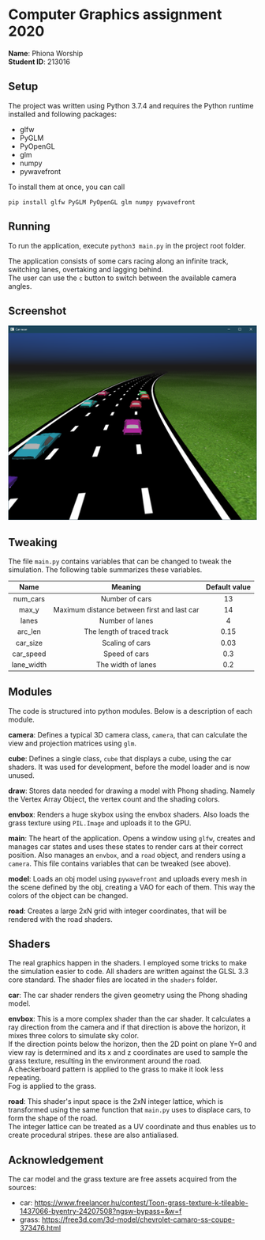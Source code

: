 # Computer Graphics assignment 2020 
**Name**: Phiona Worship \
**Student ID**: 213016

## Setup
The project was written using Python 3.7.4 and requires the Python runtime installed and following packages:
 - glfw
 - PyGLM
 - PyOpenGL
 - glm
 - numpy
 - pywavefront

To install them at once, you can call

```
pip install glfw PyGLM PyOpenGL glm numpy pywavefront
```

## Running
To run the application, execute `python3 main.py` in the project root folder.

The application consists of some cars racing along an infinite track, switching lanes, overtaking and lagging behind. \
The user can use the `c` button to switch between the available camera angles.

## Screenshot

![](screenshot.png)

## Tweaking
The file `main.py` contains variables that can be changed to tweak the simulation. The following table summarizes these variables.

Name | Meaning | Default value
:-:|:-:|:-:
num_cars | Number of cars |  13
max_y | Maximum distance between first and last car |  14
lanes | Number of lanes |  4
arc_len | The length of traced track |  0.15
car_size | Scaling of cars |  0.03
car_speed | Speed of cars |  0.3
lane_width | The width of lanes |  0.2

## Modules
The code is structured into python modules. Below is a description of each module.

**camera**: Defines a typical 3D camera class, `camera`, that can calculate the view and projection matrices using `glm`.

**cube**: Defines a single class, `cube` that displays a cube, using the car shaders. It was used for development, before the model loader and is now unused.

**draw**: Stores data needed for drawing a model with Phong shading. Namely the Vertex Array Object, the vertex count and the shading colors.

**envbox**: Renders a huge skybox using the envbox shaders. Also loads the grass texture using `PIL.Image` and uploads it to the GPU.

**main**: The heart of the application. Opens a window using `glfw`, creates and manages car states and uses these states to render cars at their correct position. Also manages an `envbox`, and a `road` object, and renders using a `camera`. This file contains variables that can be tweaked (see above). 

**model**: Loads an obj model using `pywavefront` and uploads every mesh in the scene defined by the obj, creating a VAO for each of them. This way the colors of the object can be changed.

**road**: Creates a large 2xN grid with integer coordinates, that will be rendered with the road shaders.

## Shaders
The real graphics happen in the shaders. I employed some tricks to make the simulation easier to code. All shaders are written against the GLSL 3.3 core standard. The shader files are located in the `shaders` folder.

**car**: The car shader renders the given geometry using the Phong shading model.

**envbox**: This is a more complex shader than the car shader. It calculates a ray direction from the camera and if that direction is above the horizon, it mixes three colors to simulate sky color. \
If the direction points below the horizon, then the 2D point on plane Y=0 and view ray is determined and its x and z coordinates are used to sample the grass texture, resulting in the environment around the road. \
A checkerboard pattern is applied to the grass to make it look less repeating. \
Fog is applied to the grass.

**road**: This shader's input space is the 2xN integer lattice, which is transformed using the same function that `main.py` uses to displace cars, to form the shape of the road. \
The integer lattice can be treated as a UV coordinate and thus enables us to create procedural stripes. these are also antialiased. 

## Acknowledgement
The car model and the grass texture are free assets acquired from the sources:

 - car: https://www.freelancer.hu/contest/Toon-grass-texture-k-tileable-1437066-byentry-24207508?ngsw-bypass=&w=f
 - grass: https://free3d.com/3d-model/chevrolet-camaro-ss-coupe-373476.html
